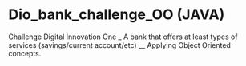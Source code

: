 # Dio_bank_challenge_OO (JAVA)
Challenge Digital Innovation One _ A bank that offers at least types of services (savings/current account/etc) __ Applying Object Oriented concepts.
